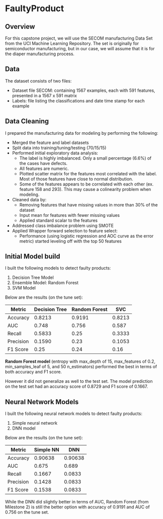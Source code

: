 # FaultyProduct
## Overview
For this capstone project, we will use the SECOM manufacturing Data Set from the UCI Machine Learning Repository. The set is originally for semiconductor manufacturing, but in our case, we will assume that it is for the diaper manufacturing process.

## Data
The dataset consists of two files:
- Dataset file SECOM: containing 1567 examples, each with 591 features, presented in a 1567 x 591 matrix
- Labels: file listing the classifications and date time stamp for each example

## Data Cleaning
I prepared the manufacturing data for modeling by performing the following:
- Merged the feature and label datasets
- Split data into training/tuning/testing (70/15/15)
- Performed initial exploratory data analysis:
    - The label is highly imbalanced. Only a small percentage (6.6%) of the cases have defects.
    - All features are numeric.
    - Plotted scatter matrix for the features most correlated with the label. Most of those features have close to normal distribution. 
    - Some of the features appears to be correlated with each other (ex. feature 158 and 293). This may cause a colinearity problem when modeling. 
- Cleaned data by:
    - Removing features that have missing values in more than 30% of the dataset
    - Input mean for features with fewer missing values
    - Applied standard scalar to the features
- Addressed class imbalance problem using SMOTE
- Applied Wrapper forward selection to feature select:
    - Performance (using logistic regression and AOC curve as the error metric) started leveling off with the top 50 features
    
## Initial Model build
I built the following models to detect faulty products:

1. Decision Tree Model
2. Ensemble Model: Random Forest
3. SVM Model

Below are the results (on the tune set):

| Metric | Decision Tree  | Random Forest  | SVC  |
|------|------|------|------|
|   Accuracy  | 0.8213| 0.9191| 0.8213|
|   AUC  | 0.748| 0.756| 0.587|
|   Recall  | 0.5833| 0.25| 0.3333|
|   Precision  | 0.1590| 0.23| 0.1053|
|   F1 Score  | 0.25| 0.24| 0.16|

**Random Forest model** (entropy with max_depth of 15, max_features of 0.2, min_samples_leaf of 5, and 50 n_estimators) performed the best in terms of both accuracy and F1 score. 

However it did not generalize as well to the test set. The model prediction on the test set had an accuracy score of 0.8729 and F1 score of 0.1667.

## Neural Network Models

I built the following neural network models to detect faulty products:
1. Simple neural network
2. DNN model

Below are the results (on the tune set):

| Metric | Simple NN  | DNN  |
|------|------|------|
|   Accuracy  | 0.90638| 0.90638|
|   AUC  | 0.675| 0.689|
|   Recall  | 0.1667| 0.0833|
|   Precision  | 0.1428| 0.0833|
|   F1 Score  | 0.1538| 0.0833|

While the DNN did slightly better in terms of AUC, Random Forest (from Milestone 2) is still the better option with accuracy of 0.9191 and AUC of 0.756 on the tune set. 
